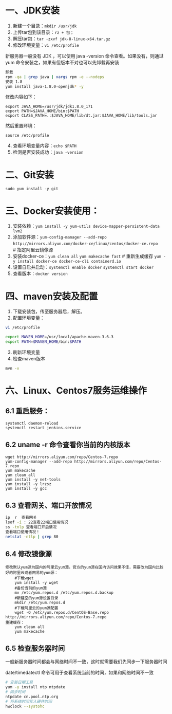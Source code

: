 # 一、JDK安装

 1. 新建一个目录：`mkdir /usr/jdk`
 2. 上传tar包到该目录：`rz + 包；`
 3. 解压tar包：`tar -zxvf jdk-8-linux-x64.tar.gz`
 4. 修改环境变量：`vi /etc/profile`

新服务器一般没有 JDK ，可以使用 java -version 命令查看。如果没有，则通过 yum 命令安装之，如果有但版本不对也可以先卸载再安装

```bash
卸载
rpm -qa | grep java | xargs rpm -e --nodeps
安装 1.8
yum install java-1.8.0-openjdk* -y
```

修改内容如下：
```shell
export JAVA_HOME=/usr/jdk/jdk1.8.0_171
export PATH=$JAVA_HOME/bin:$PATH
export CLASS_PATH=.:$JAVA_HOME/lib/dt.jar:$JAVA_HOME/lib/tools.jar
```

然后重置环境：

`source /etc/profile`


4. 查看环境变量内容：`echo $PATH`
5. 检测是否安装成功：`java -version`

# 二、Git安装
```shell
sudo yum install -y git
```

# 三、Docker安装使用：

 1. 安装依赖：`yum install -y yum-utils device-mapper-persistent-data lvm2`
 2. 添加软件源：`yum-config-manager --add-repo http://mirrors.aliyun.com/docker-ce/linux/centos/docker-ce.repo`　　# 指定阿里云镜像源
 3. 安装docker-ce：`yum clean all`
 `yum makecache fast` # 重新生成缓存
 `yum -y install docker-ce docker-ce-cli containerd.io`
 4. 设置自启并启动：`systemctl enable docker`
`systemctl start docker`
 5. 查看版本：`docker version`

# 四、maven安装及配置

1. 下载安装包，传至服务器后，解压。
2. 配置环境变量：

```bash
vi /etc/profile

export MAVEN_HOME=/usr/local/apache-maven-3.6.3
export PATH=$MAVEN_HOME/bin:$PATH
```

3. 刷新环境变量
4. 检查maven版本

```bash
mvn -v
```

# 六、Linux、Centos7服务运维操作
## 6.1 重启服务：
```shell
systemctl daemon-reload
systemctl restart jenkins.service
```

## 6.2 uname -r 命令查看你当前的内核版本

```shell
wget http://mirrors.aliyun.com/repo/Centos-7.repo
yum-config-manager --add-repo http://mirrors.aliyun.com/repo/Centos-7.repo
yum makecache
yum clean all
yum install -y net-tools
yum install -y lrzsz
yum install -y gcc
```

## 6.3 查看网关、端口开放情况

```bash
ip  r  查看网关
lsof -i : 22查看22端口使用情况
ss -tnlp 查看端口开启情况
查看端口使用情况！
netstat -ntlp | grep 80
```

## 6.4 修改镜像源
```shell
修改默认yum源为国内的阿里云yum源。官方的yum源在国内访问效果不佳，需要改为国内比较好的阿里云或者网易的yum源：
	#下载wget
	yum install -y wget
	#备份当前的yum源
	mv /etc/yum.repos.d /etc/yum.repos.d.backup
	#新建空的yum源设置目录
	mkdir /etc/yum.repos.d
	#下载阿里云的yum源配置
	wget -O /etc/yum.repos.d/CentOS-Base.repo http://mirrors.aliyun.com/repo/Centos-7.repo
重建缓存：
	yum clean all
	yum makecache
```

## 6.5 检查服务器时间
一般新服务器时间都会与网络时间不一致，这时就需要我们先同步一下服务器时间

date/timedatectl 命令可用于查看系统当前的时间，如果和网络时间不一致

```bash
# 安装日期工具
yum -y install ntp ntpdate
# 同步时间
ntpdate cn.pool.ntp.org
# 将系统时间写入硬件时间
hwclock --systohc
```